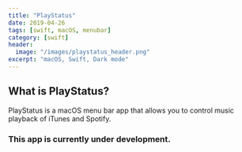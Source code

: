 ```yaml
---
title: "PlayStatus"
date: 2019-04-26
tags: [swift, macOS, menubar]
category: [swift]
header:
  image: "/images/playstatus_header.png"
excerpt: "macOS, Swift, Dark mode"
---
```

## What is PlayStatus?
PlayStatus is a macOS menu bar app that allows you to control music playback of iTunes and Spotify.

### This app is currently under development.
<!-- Rates is a simple macOS app that lives in your menu bar that allows you to quickly convert between currencies of your choice as well as monitor the exchange rates. It uses the fixer.io API to receive the exchange rates of 170 currencies, including Bitcoin, Gold and Silver rates.

The app allows you to choose any of the 170 currencies as your base currency to view the exchange rates. By default the base currency is set to USD. The rates are updated hourly.

You can check out the project on [GitHub](https://github.com/nbolar/Rates).

<div style="width:image width px; font-size:80%; text-align:center;"><img src="{{ site.url }}{{ site.baseurl }}/images/rates_screenshot.png" alt="Darko" width="width" height="height" style="padding-bottom:0.5em;" /></div>

---

<div style="width:image width px; font-size:80%; text-align:center;"><img src="{{ site.url }}{{ site.baseurl }}/images/rates_preview.gif" alt="Darko" width="width" height="height" style="padding-bottom:0.5em;" />Rates in action</div> -->
